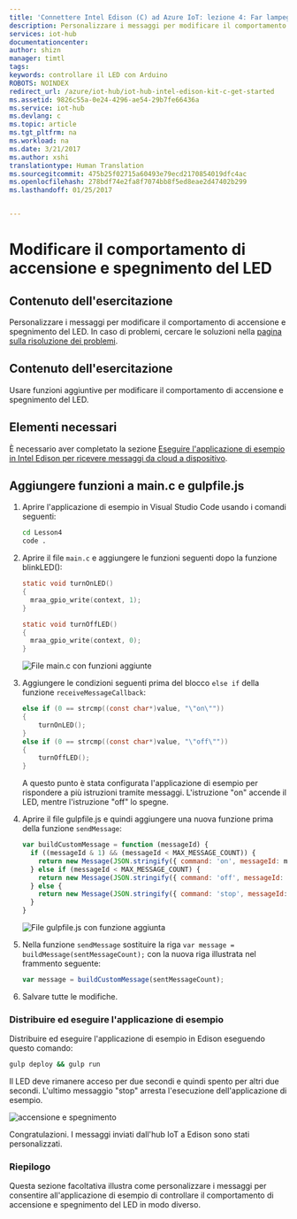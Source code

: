 ```yaml
---
title: 'Connettere Intel Edison (C) ad Azure IoT: lezione 4: Far lampeggiare il LED | Documentazione Microsoft'
description: Personalizzare i messaggi per modificare il comportamento di accensione e spegnimento del LED.
services: iot-hub
documentationcenter: 
author: shizn
manager: timtl
tags: 
keywords: controllare il LED con Arduino
ROBOTS: NOINDEX
redirect_url: /azure/iot-hub/iot-hub-intel-edison-kit-c-get-started
ms.assetid: 9826c55a-0e24-4296-ae54-29b7fe66436a
ms.service: iot-hub
ms.devlang: c
ms.topic: article
ms.tgt_pltfrm: na
ms.workload: na
ms.date: 3/21/2017
ms.author: xshi
translationtype: Human Translation
ms.sourcegitcommit: 475b25f02715a60493e79ecd2170854019dfc4ac
ms.openlocfilehash: 278bdf74e2fa8f7074bb8f5ed8eae2d47402b299
ms.lasthandoff: 01/25/2017


---
```

# <a name="change-the-on-and-off-behavior-of-the-led"></a>Modificare il comportamento di accensione e spegnimento del LED
## <a name="what-you-will-do"></a>Contenuto dell'esercitazione
Personalizzare i messaggi per modificare il comportamento di accensione e spegnimento del LED. In caso di problemi, cercare le soluzioni nella [pagina sulla risoluzione dei problemi][troubleshooting].

## <a name="what-you-will-learn"></a>Contenuto dell'esercitazione
Usare funzioni aggiuntive per modificare il comportamento di accensione e spegnimento del LED.

## <a name="what-you-need"></a>Elementi necessari
È necessario aver completato la sezione [Eseguire l'applicazione di esempio in Intel Edison per ricevere messaggi da cloud a dispositivo][receive-cloud-to-device-messages].

## <a name="add-functions-to-mainc-and-gulpfilejs"></a>Aggiungere funzioni a main.c e gulpfile.js
1. Aprire l'applicazione di esempio in Visual Studio Code usando i comandi seguenti:

   ```bash
   cd Lesson4
   code .
   ```
2. Aprire il file `main.c` e aggiungere le funzioni seguenti dopo la funzione blinkLED():

   ```c
   static void turnOnLED()
   {
     mraa_gpio_write(context, 1);
   }

   static void turnOffLED()
   {
     mraa_gpio_write(context, 0);
   }
   ```

   ![File main.c con funzioni aggiunte](media/iot-hub-intel-edison-lessons/lesson4/updated_app_c.png)

3. Aggiungere le condizioni seguenti prima del blocco `else if` della funzione `receiveMessageCallback`:

   ```c
   else if (0 == strcmp((const char*)value, "\"on\""))
   {
       turnOnLED();
   }
   else if (0 == strcmp((const char*)value, "\"off\""))
   {
       turnOffLED();
   }
   ```

   A questo punto è stata configurata l'applicazione di esempio per rispondere a più istruzioni tramite messaggi. L'istruzione "on" accende il LED, mentre l'istruzione "off" lo spegne.
4. Aprire il file gulpfile.js e quindi aggiungere una nuova funzione prima della funzione `sendMessage`:

   ```javascript
   var buildCustomMessage = function (messageId) {
     if ((messageId & 1) && (messageId < MAX_MESSAGE_COUNT)) {
       return new Message(JSON.stringify({ command: 'on', messageId: messageId }));
     } else if (messageId < MAX_MESSAGE_COUNT) {
       return new Message(JSON.stringify({ command: 'off', messageId: messageId }));
     } else {
       return new Message(JSON.stringify({ command: 'stop', messageId: messageId }));
     }
   }
   ```

   ![File gulpfile.js con funzione aggiunta][gulpfile]
5. Nella funzione `sendMessage` sostituire la riga `var message = buildMessage(sentMessageCount);` con la nuova riga illustrata nel frammento seguente:

   ```javascript
   var message = buildCustomMessage(sentMessageCount);
   ```
6. Salvare tutte le modifiche.

### <a name="deploy-and-run-the-sample-application"></a>Distribuire ed eseguire l'applicazione di esempio
Distribuire ed eseguire l'applicazione di esempio in Edison eseguendo questo comando:

```bash
gulp deploy && gulp run
```

Il LED deve rimanere acceso per due secondi e quindi spento per altri due secondi. L'ultimo messaggio "stop" arresta l'esecuzione dell'applicazione di esempio.

![accensione e spegnimento][on-and-off]

Congratulazioni. I messaggi inviati dall'hub IoT a Edison sono stati personalizzati.

### <a name="summary"></a>Riepilogo
Questa sezione facoltativa illustra come personalizzare i messaggi per consentire all'applicazione di esempio di controllare il comportamento di accensione e spegnimento del LED in modo diverso.

<!-- Images and links -->

[troubleshooting]: iot-hub-intel-edison-kit-c-troubleshooting.md
[receive-cloud-to-device-messages]: iot-hub-intel-edison-kit-c-lesson4-send-cloud-to-device-messages.md
[gulpfile]: media/iot-hub-intel-edison-lessons/lesson4/updated_gulpfile_c.png
[on-and-off]: media/iot-hub-intel-edison-lessons/lesson4/gulp_on_and_off_c.png

